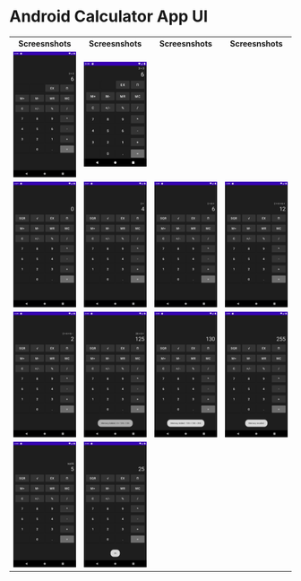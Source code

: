 
# Android Calculator App UI 


<table>

<th>Screesnshots</th>
<th>Screesnshots</th>
<th>Screesnshots</th>
<th>Screesnshots</th>

<tr>
<td>
 <img src="https://raw.githubusercontent.com/kanulp/AndroidCalc/master/screenshots/kanulp_android_calc.png" width="600"   title="Screenshot 1">
</td>
<td>
 <img src="https://raw.githubusercontent.com/kanulp/AndroidCalc/master/screenshots/kanulp_android_calc2.png" width="600" title="Screenshot 2">
</td>
</tr>

<tr>
<td>
 <img src="https://raw.githubusercontent.com/kanulp/AndroidCalc/master/screenshots/1.png" width="600"   title="Screenshot 1">
</td>
<td>
 <img src="https://raw.githubusercontent.com/kanulp/AndroidCalc/master/screenshots/2.png" width="600" title="Screenshot 2">
</td>
<td>
 <img src="https://raw.githubusercontent.com/kanulp/AndroidCalc/master/screenshots/3.png" width="600" title="Screenshot 3">
</td>
<td>
 <img src="https://raw.githubusercontent.com/kanulp/AndroidCalc/master/screenshots/4.png" width="600" title="Screenshot 4">
</td>
</tr>

<tr>
<td>
 <img src="https://raw.githubusercontent.com/kanulp/AndroidCalc/master/screenshots/5.png" width="600"   title="5">
</td>
<td>
 <img src="https://raw.githubusercontent.com/kanulp/AndroidCalc/master/screenshots/m1.png" width="600" title="m1">
</td>
<td>
 <img src="https://raw.githubusercontent.com/kanulp/AndroidCalc/master/screenshots/m2.png" width="600" title="m2">
</td>
<td>
 <img src="https://raw.githubusercontent.com/kanulp/AndroidCalc/master/screenshots/m3.png" width="600" title="m3">
</td>
</tr>

<tr>
<td>
 <img src="https://raw.githubusercontent.com/kanulp/AndroidCalc/master/screenshots/sq1.png" width="600"   title="sq 1">
</td>
<td>
 <img src="https://raw.githubusercontent.com/kanulp/AndroidCalc/master/screenshots/sq2.png" width="600" title="sq 2">
</td>

</tr>
</table>

 
